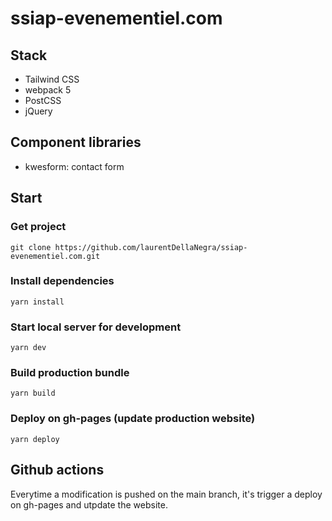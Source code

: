 # ssiap-evenementiel.com

## Stack
- Tailwind CSS
- webpack 5
- PostCSS
- jQuery

## Component libraries
- kwesform: contact form

## Start
### Get project
```
git clone https://github.com/laurentDellaNegra/ssiap-evenementiel.com.git
```
### Install dependencies
```
yarn install
```
### Start local server for development
```
yarn dev
```
### Build production bundle
```
yarn build
```
### Deploy on gh-pages (update production website)
```
yarn deploy
```

## Github actions
Everytime a modification is pushed on the main branch, it's trigger a deploy on gh-pages and utpdate the website.
